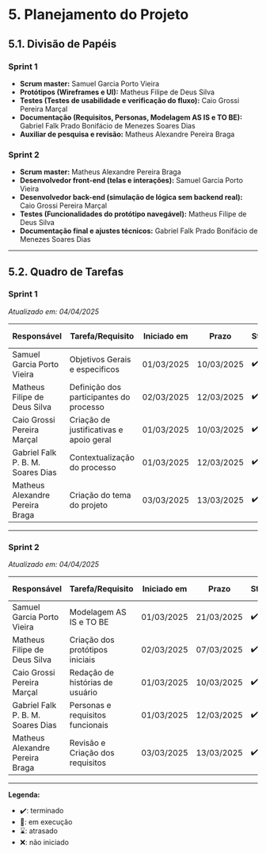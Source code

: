 # 5. Planejamento do Projeto

## 5.1. Divisão de Papéis

### Sprint 1  
- **Scrum master:** Samuel Garcia Porto Vieira   
- **Protótipos (Wireframes e UI):** Matheus Filipe de Deus Silva  
- **Testes (Testes de usabilidade e verificação do fluxo):** Caio Grossi Pereira Marçal  
- **Documentação (Requisitos, Personas, Modelagem AS IS e TO BE):** Gabriel Falk Prado Bonifácio de Menezes Soares Dias
- **Auxiliar de pesquisa e revisão:** Matheus Alexandre Pereira Braga  

### Sprint 2  
- **Scrum master:** Matheus Alexandre Pereira Braga  
- **Desenvolvedor front-end (telas e interações):** Samuel Garcia Porto Vieira  
- **Desenvolvedor back-end (simulação de lógica sem backend real):** Caio Grossi Pereira Marçal  
- **Testes (Funcionalidades do protótipo navegável):** Matheus Filipe de Deus Silva  
- **Documentação final e ajustes técnicos:** Gabriel Falk Prado Bonifácio de Menezes Soares Dias  

---

## 5.2. Quadro de Tarefas

### Sprint 1  
*Atualizado em: 04/04/2025*

| Responsável                          | Tarefa/Requisito                          | Iniciado em | Prazo      | Status | Terminado em  |
|--------------------------------------|------------------------------------------|-------------|------------|--------|----------------|
| Samuel Garcia Porto Vieira           | Objetivos Gerais e especificos           | 01/03/2025  | 10/03/2025 | ✔️     | 08/03/2025     |
| Matheus Filipe de Deus Silva         | Definição dos participantes do processo  | 02/03/2025  | 12/03/2025 | ✔️     | 07/03/2025     |
| Caio Grossi Pereira Marçal           | Criação de justificativas e apoio geral  | 01/03/2025  | 10/03/2025 | ✔️     | 09/03/2025     |
| Gabriel Falk P. B. M. Soares Dias    | Contextualização do processo             | 01/03/2025  | 12/03/2025 | ✔️     | 10/03/2025     |
| Matheus Alexandre Pereira Braga      | Criação do tema do projeto               | 03/03/2025  | 13/03/2025 | ✔️     | 07/03/2025     |

---

### Sprint 2  
*Atualizado em: 04/04/2025*

| Responsável                          | Tarefa/Requisito                          | Iniciado em | Prazo      | Status | Terminado em  |
|--------------------------------------|------------------------------------------|-------------|------------|--------|----------------|
| Samuel Garcia Porto Vieira           | Modelagem AS IS e TO BE                  | 01/03/2025  | 21/03/2025 | ✔️     | 20/03/2025     |
| Matheus Filipe de Deus Silva         | Criação dos protótipos iniciais          | 02/03/2025  | 07/03/2025 | ✔️     | 05/03/2025     |
| Caio Grossi Pereira Marçal           | Redação de histórias de usuário          | 01/03/2025  | 10/03/2025 | ✔️     | 09/03/2025     |
| Gabriel Falk P. B. M. Soares Dias    | Personas e requisitos funcionais         | 01/03/2025  | 12/03/2025 | ✔️     | 10/03/2025     |
| Matheus Alexandre Pereira Braga      | Revisão e Criação dos requisitos         | 03/03/2025  | 13/03/2025 | ✔️     | 13/03/2025     |
---

**Legenda:**
- ✔️: terminado  
- 📝: em execução  
- ⌛: atrasado  
- ❌: não iniciado  




